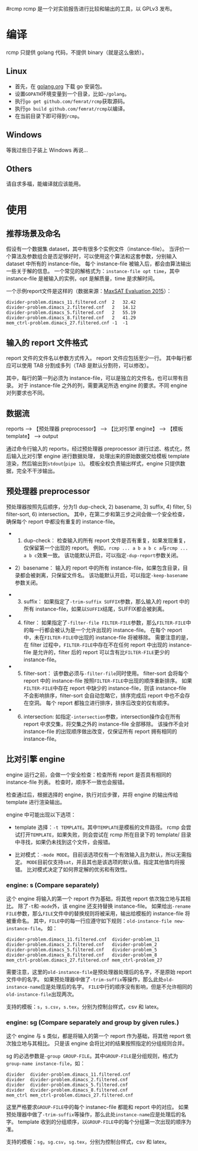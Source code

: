 #rcmp
rcmp 是一个对实验报告进行比较和输出的工具，以 GPLv3 发布。

# 编译
rcmp 只提供 golang 代码，不提供 binary（就是这么傲娇）。

## Linux
- 首先，在 [golang.org](https://golang.org) 下载 go 安装包。
- 设置`GOPATH`环境变量到一个目录，比如`~/golang`。
- 执行`go get github.com/femrat/rcmp`获取源码。
- 执行`go build github.com/femrat/rcmp`以编译。
- 在当前目录下即可得到`rcmp`。

## Windows
等我过些日子装上 Windows 再说…

## Others
请自求多福，能编译就应该能用。

# 使用
## 推荐场景及命名
假设有一个数据集 dataset，其中有很多个实例文件（instance-file）。
当评价一个算法及参数组合是否足够好时，可以使用这个算法和这套参数，分别输入 dataset 中所有的 instance-file。
每个 instance-file 被输入后，都会由算法输出一些关于解的信息。
一个常见的解格式为：`instance-file opt time`，其中 instance-file 是被输入的实例，opt 是解质量，time 是求解时间。

一个示例report文件是这样的（数据来源：[MaxSAT Evaluation 2015](http://www.maxsat.udl.cat/15/detailed/incomplete-ms-industrial-table.html)）：

	divider-problem.dimacs_11.filtered.cnf	2	32.42
	divider-problem.dimacs_2.filtered.cnf	2	14.12
	divider-problem.dimacs_5.filtered.cnf	2	55.19
	divider-problem.dimacs_8.filtered.cnf	2	41.29
	mem_ctrl-problem.dimacs_27.filtered.cnf	-1	-1


## 输入的 report 文件格式
report 文件的文件名以参数方式传入。
report 文件应包括至少一行。
其中每行都应可以使用 TAB 分割成多列（TAB 是默认分割符，可以修改）。

其中，每行的第一列必须为 instance-file，可以是独立的文件名，也可以带有目录。
对于 instance-file 之外的列，需要满足所选 engine 的要求。不同 engine 对列要求也不同。


## 数据流

reports --> 【预处理器 preprocessor】 --> 【比对引擎 engine】 --> 【模板 template】 --> output

通过命令行输入的 reports，经过预处理器 preprocessor 进行过滤、格式化，然后输入比对引擎 engine 进行数据处理，
处理出来的原始数据交给模板 template 渲染，然后输出到`stdout`(`pipe 1`)。
模板全权负责输出样式，engine 只提供数据，完全不干涉输出。

## 预处理器 preprocessor

预处理器按照先后顺序，分为1) dup-check, 2) basename, 3) suffix, 4) filter, 5) filter-sort, 6) intersection。
其中，在第二步和第三步之间会做一个安全检查，确保每个 report 中都没有重复的 instance-file。

- 1) dup-check：
检查输入的所有 report 文件是否有重复，如果发现重复，仅保留第一个出现的 report。
例如，`rcmp ... a b a b c a`与`rcmp ... a b c`效果一致。
该功能默认开启，可以指定`-dup-report`参数关闭。

- 2）basename：
输入的 report 中的所有 instance-file，如果包含目录，目录都会被剥离，只保留文件名。
该功能默认开启，可以指定`-keep-basename`参数关闭。

- 3) suffix：
如果指定了`-trim-suffix SUFFIX`参数，那么输入的 report 中的所有 instance-file，如果以`SUFFIX`结尾，SUFFIX都会被剥离。

- 4) filter：
如果指定了`-filter-file FILTER-FILE`参数，那么`FILTER-FILE`中的每一行都会被认为是一个允许出现的 instance-file。
在每个 report 中，未在`FILTER-FILE`中出现的 instance-file 将被移除。
需要注意的是，在 filter 过程中，`FILTER-FILE`中存在不在任何 report 中出现的 instance-file 是允许的，filter 后的 report 可以含有比`FILTER-FILE`更少的 instance-file。

- 5) filter-sort：
该参数必须与`-filter-file`同时使用。
filter-sort 会将每个 report 中的 instance-file 按照`FILTER-FILE`中出现的顺序重新排序。
如果`FILTER-FILE`中存在 report 中缺少的 instance-file，则该 instance-file 不会影响排序，filter-sort 会自动忽略它，排序完成后 report 中也不会存在空洞。
每个 report 都独立进行排序，排序后改变的仅有顺序。

- 6) intersection:
如指定`-intersection`参数，intersection操作会在所有 report 中求交集，将交集之外的 instance-file 全部移除。
该操作不会对 instance-file 的出现顺序做出改变，仅保证所有 report 拥有相同的 instance-file。

## 比对引擎 engine

engine 运行之前，会做一个安全检查：检查所有 report 是否具有相同的 instance-file 列表。
检查时，顺序不一致也会报错。

检查通过后，根据选择的 engine，执行对应步骤，并将 engine 的输出传给 template 进行渲染输出。

engine 中可能出现以下选项：

- template 选择：`-t TEMPLATE`。其中`TEMPLATE`是模板的文件路径。
rcmp 会尝试打开`TEMPLATE`，如果失败，则会尝试在 rcmp 所在目录下的 template/ 目录中寻找，如果仍未找到这个文件，会报错。

- 比对模式：`-mode MODE`。目前该选项仅有一个有效输入且为默认，所以无需指定。
`MODE`目前仅支持`sat`，并且其也是该选项的默认值。指定其他值均将报错。
比对模式决定了如何界定解的优劣和有效性。


### engine: s (Compare separately)
这个 engine 将输入的第一个 report 作为基础，将其他 report 依次独立地与其相比。
除了`-t`和`-mode`外，该 engine 还支持替换 instance-file。
如果给出`-rename FILE`参数，那么`FILE`文件中的替换规则将被采用，输出给模板的 instance-file 将被重命名。
其中，`FILE`中的每一行应遵守如下规则：`old-instance-file new-instance-file`。
如：

	divider-problem.dimacs_11.filtered.cnf	divider-problem_11
	divider-problem.dimacs_2.filtered.cnf	divider-problem_2
	divider-problem.dimacs_5.filtered.cnf	divider-problem_5
	divider-problem.dimacs_8.filtered.cnf	divider-problem_8
	mem_ctrl-problem.dimacs_27.filtered.cnf	mem_ctrl-problem_27

需要注意，这里的`old-instance-file`是预处理器处理后的名字，不是原始 report 文件中的名字。
如果预处理器中做了`-trim-suffix`等操作，那么此处`old-instance-name`应是处理后的名字。
`FILE`中行的顺序没有影响，但是不允许相同的`old-instance-file`出现两次。

支持的模板：`s`，`s.csv`，`s.tex`，分别为控制台样式，csv 和 latex。

### engine: sg (Compare separately and group by given rules.)
这个 engine 与 s 类似，都是将输入的第一个 report 作为基础，将其他 report 依次独立地与其相比。
只是该 engine 会将比对的结果按照指定的分组规则合并。

sg 的必选参数是`-group GROUP-FILE`。其中`GROUP-FILE`是分组规则，格式为`group-name instance-file`，如：

	divider  divider-problem.dimacs_11.filtered.cnf
	divider  divider-problem.dimacs_2.filtered.cnf
	divider  divider-problem.dimacs_5.filtered.cnf
	divider  divider-problem.dimacs_8.filtered.cnf
	mem_ctrl mem_ctrl-problem.dimacs_27.filtered.cnf

这里严格要求`GROUP-FILE`中的每个 instanec-file 都能和 report 中的对应。
如果预处理器中做了`-trim-suffix`等操作，那么此处`instance-name`应是处理后的名字。
template 收到的分组顺序，以`GROUP-FILE`中的每个分组第一次出现的顺序为准。

支持的模板：`sg`，`sg.csv`，`sg.tex`，分别为控制台样式，csv 和 latex。

